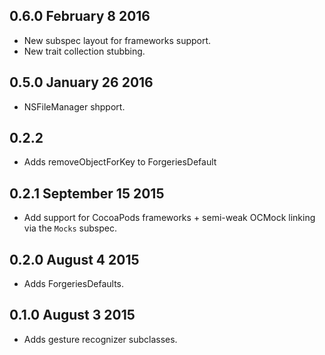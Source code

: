 ## 0.6.0 February 8 2016

- New subspec layout for frameworks support.
- New trait collection stubbing.

## 0.5.0 January 26 2016

- NSFileManager shpport.

## 0.2.2 

- Adds removeObjectForKey to ForgeriesDefault

## 0.2.1 September 15 2015

- Add support for CocoaPods frameworks + semi-weak OCMock linking via the `Mocks` subspec.

## 0.2.0 August 4 2015

- Adds ForgeriesDefaults.

## 0.1.0 August 3 2015

- Adds gesture recognizer subclasses.
